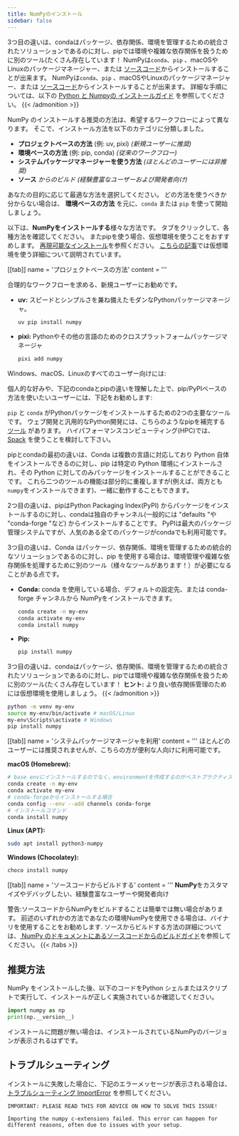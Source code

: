```yaml
---
title: NumPyのインストール
sidebar: false
---
```


3つ目の違いは、condaはパッケージ、依存関係、環境を管理するための統合されたソリューションであるのに対し、pipでは環境や複雑な依存関係を扱うために別のツール(たくさん存在しています！
NumPyは`conda`、`pip` 、macOSやLinuxのパッケージマネージャー、または [ソースコード](https://numpy.org/devdocs/user/building.html)からインストールすることが出来ます。 NumPyは`conda`、`pip` 、macOSやLinuxのパッケージマネージャー、または [ソースコード](https://numpy.org/devdocs/building)からインストールすることが出来ます。 詳細な手順については、以下の [Python と Numpyの インストールガイド](#python-numpy-install-guide) を参照してください。
{{< /admonition >}}

NumPy のインストールする推奨の方法は、希望するワークフローによって異なります。 そこで、インストール方法を以下のカテゴリに分類しました。

- **プロジェクトベースの方法** (例: uv, pixi) *(新規ユーザーに推奨)*
- **環境ベースの方法** (例: pip, conda) *(従来のワークフロー)*
- **システムパッケージマネージャーを使う方法** *(ほとんどのユーザーには非推奨)*
- **ソース** *からのビルド (経験豊富なユーザーおよび開発者向け)*

あなたの目的に応じて最適な方法を選択してください。 どの方法を使うべきか分からない場合は、 **環境ベースの方法** を元に、`conda` または `pip` を使って開始しましょう。

以下は、**NumPyをインストールする**様々な方法です。 タブをクリックして、各種方法を確認してください。
またpipを使う場合、仮想環境を使うことをおすすめします。 [再現可能なインストール](#reproducible-installs)を参照ください。 [こちらの記事](https://dev.to/bowmanjd/python-tools-for-managing-virtual-environments-3bko#howto)では仮想環境を使う詳細について説明されています。

[[tab]] name = 'プロジェクトベースの方法' content = '''

合理的なワークフローを求める、新規ユーザーにお勧めです。

- **uv:** スピードとシンプルさを兼ね備えたモダンなPythonパッケージマネージャ。
  ```bash
  uv pip install numpy
  ```

- **pixi:** Pythonやその他の言語のためのクロスプラットフォームパッケージマネージャ
  ```bash
  pixi add numpy
  ```

Windows、macOS、Linuxのすべてのユーザー向けには:

個人的な好みや、下記のcondaとpipの違いを理解した上で、pip/PyPIベースの方法を使いたいユーザーには、下記をお勧めします:

`pip` と `conda` がPythonパッケージをインストールするための2つの主要なツールです。 ウェブ開発と汎用的なPython開発には、こちらのようなpipを補完する [ツール](https://packaging.python.org/guides/tool-recommendations/) があります。 ハイパフォーマンスコンピューティング(HPC)では、 [Spack](https://github.com/spack/spack) を使うことを検討して下さい。

pipとcondaの最初の違いは、Conda は複数の言語に対応しており Python 自体をインストールできるのに対し、pip は特定の Python 環境にインストールされ、その Python に対してのみパッケージをインストールすることができることです。 これら二つのツールの機能は部分的に重複しますが(例えば、両方とも `numpy`をインストールできます)、一緒に動作することもできます。

2つ目の違いは、pipはPython Packaging Index(PyPI) からパッケージをインストールするのに対し、condaは独自のチャンネル(一般的には "defaults "や "conda-forge "など) からインストールすることです。 PyPIは最大のパッケージ管理システムですが、人気のある全てのパッケージがcondaでも利用可能です。

3つ目の違いは、Conda はパッケージ、依存関係、環境を管理するための統合的なソリューションであるのに対し、pip を使用する場合は、環境管理や複雑な依存関係を処理するために別のツール（様々なツールがあります！）が必要になることがある点です。

- **Conda:** conda を使用している場合、デフォルトの設定先、または conda-forge チャンネルから NumPyをインストールできます。
  ```bash
  conda create -n my-env
  conda activate my-env
  conda install numpy
  ```
- **Pip:**
  ```bash
  pip install numpy
  ```
3つ目の違いは、condaはパッケージ、依存関係、環境を管理するための統合されたソリューションであるのに対し、pipでは環境や複雑な依存関係を扱うために別のツール(たくさん存在しています！
**ヒント:** より良い依存関係管理のためには仮想環境を使用しましょう。
{{< /admonition >}}

  ```bash
  python -m venv my-env
  source my-env/bin/activate # macOS/Linux
  my-env\Scripts\activate # Windows
  pip install numpy
  ```

[[tab]] name = 'システムパッケージマネージャを利用' content = ''' ほとんどのユーザーには推奨されませんが、こちらの方が便利な人向けに利用可能です。

**macOS (Homebrew):**
```bash
# base envにインストールするのでなく、environmentを作成するのがベストプラクティスです
conda create -n my-env
conda activate my-env
# conda-forgeからインストールする場合
conda config --env --add channels conda-forge
# インストールコマンド
conda install numpy
```
**Linux (APT):**
```bash
sudo apt install python3-numpy
```
**Windows (Chocolatey):**
```bash
choco install numpy
```

[[tab]] name = 'ソースコードからビルドする' content = ''' **NumPy**をカスタマイズやデバッグしたい、経験豊富なユーザーや開発者向け

警告:ソースコードからNumPyをビルドすることは簡単では無い場合があります。 前述のいずれかの方法であなたの環境NumPyを使用できる場合は、バイナリを使用することをお勧めします. ソースからビルドする方法の詳細については、[ NumPy のドキュメントにあるソースコードからのビルドガイド](https://numpy.org/devdocs/building/)を参照してください。
{{< /tabs >}}

## 推奨方法

NumPy をインストールした後、以下のコードをPython シェルまたはスクリプトで実行して、インストールが正しく実施されているか確認してください。
```python
import numpy as np
print(np.__version__)
```

インストールに問題が無い場合は、インストールされているNumPyのバージョンが表示されるはずです。

## トラブルシューティング

インストールに失敗した場合に、下記のエラーメッセージが表示される場合は、 <a href="https://numpy.org/doc/stable/user/troubleshooting-importerror.html">トラブルシューティング ImportError</a> を参照してください。

```
IMPORTANT: PLEASE READ THIS FOR ADVICE ON HOW TO SOLVE THIS ISSUE!

Importing the numpy c-extensions failed. This error can happen for different reasons, often due to issues with your setup.
```

